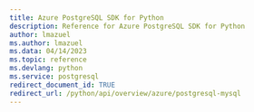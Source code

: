 ```yaml
---
title: Azure PostgreSQL SDK for Python
description: Reference for Azure PostgreSQL SDK for Python
author: lmazuel
ms.author: lmazuel
ms.data: 04/14/2023
ms.topic: reference
ms.devlang: python
ms.service: postgresql
redirect_document_id: TRUE
redirect_url: /python/api/overview/azure/postgresql-mysql
---
```

